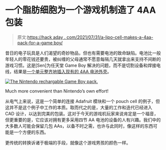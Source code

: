 # 一个脂肪细胞为一个游戏机制造了 4AA 包装

> 原文:[https://hack aday . com/2021/07/31/a-lipo-cell-makes-a-4aa-pack-for-a-game boy/](https://hackaday.com/2021/07/31/a-lipo-cell-makes-a-4aa-pack-for-a-gameboy/)

昔日的电子玩具是人们渴望的奇妙物品，但也有需要电池的致命缺陷。电池比一般年轻人的零花钱还要贵，被纠缠的父母通常不愿意每隔几天就拿出来支持不间断的游戏习惯。这是[Sen]为任天堂 Game Boy 解决的问题，而不是切割设备和焊接电线，结果是[一个单元整齐地插入现有的 4AA 电池外壳](https://hackaday.io/project/180890-usb-rechargeable-lipo-pack-for-original-gameboy)。

[![The Nintendo rechargable Game Boy pack.](../Images/d33c9b76ff7f32d3c881d11202888887.png)](https://hackaday.com/wp-content/uploads/2021/07/gb-external-batt.jpg)

Much more convenient than Nintendo’s own effort!

从电气上来说，这是一个简单的连接 Adafruit 模块和一个 pouch cell 的例子，但这并不是这个例子中工作的本质。取而代之的是，大量的工作和迭代已经进入 CAD 设计，以达到完美的包装。这对于今天的游戏机玩家来说肯定是一个福音，但更重要的是，它应该对拥有更多采用四节 AA 电池的设备的人有兴趣。我们中的大多数人可能会保留几包 AAs，以备不时之需，也许与此同时，像这样的东西可能是一个方便的东西。

更传统的转换诉诸于极端的手段，就像这个游戏男孩的颜色一样。